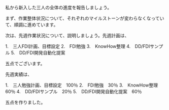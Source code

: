 私から新入した三人の全体の進度を報告しましょう。

まず、作業整体状況について、それぞれのマイルストーンが変わらなくなっていて、順調に進めています。

次は、先週作業状況について、説明しましょう。先週計画は、

1.　三人FDI計画、目標設定
2.　FDI勉強
3.　KnowHow整理
4.　DD/FDIサンプル
5.　DD/FDI開発自動化提案

五点でございます。

先週実績は、

1.　三人勉強計画、目標設定　100％
2.　FDI勉強　30％
3.　KnowHow整理　60％
4.　DD/FDIサンプル　20％
5.　DD/FDI開発自動化提案　60％

五点を作りました。
